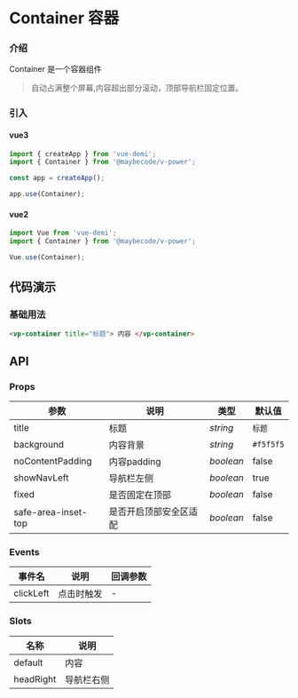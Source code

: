 # Container 容器

### 介绍

Container 是一个容器组件

> 自动占满整个屏幕,内容超出部分滚动，顶部导航栏固定位置。

### 引入

#### vue3

```js
import { createApp } from 'vue-demi';
import { Container } from '@maybecode/v-power';

const app = createApp();

app.use(Container);
```

#### vue2

```js
import Vue from 'vue-demi';
import { Container } from '@maybecode/v-power';

Vue.use(Container);
```

## 代码演示

### 基础用法

```html
<vp-container title="标题"> 内容 </vp-container>
```

## API

### Props

| 参数                | 说明                   | 类型      | 默认值    |
| ------------------- | ---------------------- | --------- | --------- |
| title               | 标题                   | _string_  | `标题`    |
| background          | 内容背景               | _string_  | `#f5f5f5` |
| noContentPadding    | 内容padding            | _boolean_ | false     |
| showNavLeft         | 导航栏左侧             | _boolean_ | true      |
| fixed               | 是否固定在顶部         | _boolean_ | false     |
| safe-area-inset-top | 是否开启顶部安全区适配 | _boolean_ | false     |

### Events

| 事件名    | 说明       | 回调参数 |
| --------- | ---------- | -------- |
| clickLeft | 点击时触发 | -        |

### Slots

| 名称      | 说明       |
| --------- | ---------- |
| default   | 内容       |
| headRight | 导航栏右侧 |
